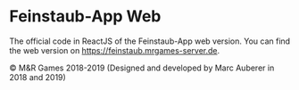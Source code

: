 # Feinstaub-App Web

The official code in ReactJS of the Feinstaub-App web version. You can find the web version on https://feinstaub.mrgames-server.de.

© M&R Games 2018-2019 (Designed and developed by Marc Auberer in 2018 and 2019)
